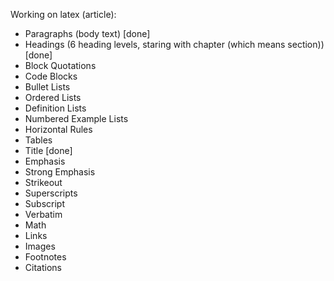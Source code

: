 Working on latex (article):

- Paragraphs (body text) [done]
- Headings (6 heading levels, staring with chapter (which means section)) [done]
- Block Quotations
- Code Blocks
- Bullet Lists
- Ordered Lists
- Definition Lists
- Numbered Example Lists
- Horizontal Rules
- Tables
- Title [done]
- Emphasis
- Strong Emphasis
- Strikeout
- Superscripts
- Subscript
- Verbatim
- Math
- Links
- Images
- Footnotes
- Citations
